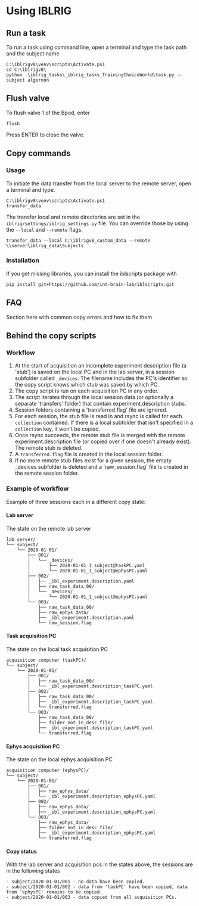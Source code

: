 # Using IBLRIG

## Run a task

To run a task using command line, open a terminal and type the task path and the subject name

    C:\iblrigv8\venv\scripts\Activate.ps1
    cd C:\iblrigv8\
    python .\iblrig_tasks\_iblrig_tasks_TrainingChoiceWorld\task.py --subject algernon

## Flush valve

To flush valve 1 of the Bpod, enter

    flush

Press ENTER to close the valve.

## Copy commands

### Usage

To initiate the data transfer from the local server to the remote server, open a terminal and type.

    C:\iblrigv8\venv\scripts\Activate.ps1
    transfer_data

The transfer local and remote directories are set in the `iblrig/settings/iblrig_settings.py` file.
You can override those by using the `--local` and `--remote` flags.

    transfer_data --local C:\iblrigv8_custom_data --remote \\server\iblrig_data\Subjects



### Installation
If you get missing libraries, you can install the iblscripts package with

    pip install git+https://github.com/int-brain-lab/iblscripts.git



## FAQ
Section here with common copy errors and how to fix them

## Behind the copy scripts

### Workflow
1. At the start of acquisition an incomplete experiment description file (a 'stub') is saved on
the local PC and in the lab server, in a session subfolder called `_devices`.  The filename
includes the PC's identifier so the copy script knows which stub was saved by which PC.
2. The copy script is run on each acquisition PC in any order.
3. The script iterates through the local session data (or optionally a separate 'transfers'
folder) that contain experiment.description stubs.
4. Session folders containing a 'transferred.flag' file are ignored. 
5. For each session, the stub file is read in and rsync is called for each `collection`
contained.  If there is a local subfolder that isn't specified in a `collection` key, it won't
be copied.
6. Once rsync succeeds, the remote stub file is merged with the remote experiment.description
file (or copied over if one doesn't already exist).  The remote stub is deleted. 
7. A `transferred.flag` file is created in the local session folder.
8. If no more remote stub files exist for a given session, the empty _devices subfolder is
deleted and a 'raw_session.flag' file is created in the remote session folder.

### Example of workflow
Example of three sessions each in a different copy state:

#### Lab server
The state on the remote lab server
```
lab server/
└── subject/
    └── 2020-01-01/
        ├── 001/
        │   └── _devices/
        │       ├── 2020-01-01_1_subject@taskPC.yaml
        │       └── 2020-01-01_1_subject@ephysPC.yaml
        ├── 002/
        │   ├── _ibl_experiment.description.yaml
        │   ├── raw_task_data_00/
        │   └── _devices/
        │       └── 2020-01-01_1_subject@ephysPC.yaml
        └── 003/
            ├── raw_task_data_00/
            ├── raw_ephys_data/
            ├── _ibl_experiment.description.yaml
            └── raw_session.flag
```

#### Task acquisition PC
The state on the local task acquisition PC
```
acquisition computer (taskPC)/
└── subject/
    └── 2020-01-01/
        ├── 001/
        │   ├── raw_task_data_00/
        │   └── _ibl_experiment.description_taskPC.yaml
        ├── 002/
        │   ├── raw_task_data_00/
        │   ├── _ibl_experiment.description_taskPC.yaml
        │   └── transferred.flag
        └── 003/
            ├── raw_task_data_00/
            ├── folder_not_in_desc_file/
            ├── _ibl_experiment.description_taskPC.yaml
            └── transferred.flag
```
#### Ephys acquisition PC
The state on the local ephys acquisition PC
```
acquisition computer (ephysPC)/
└── subject/
    └── 2020-01-01/
        ├── 001/
        │   ├── raw_ephys_data/
        │   └── _ibl_experiment.description_ephysPC.yaml
        ├── 002/
        │   ├── raw_ephys_data/
        │   ├── _ibl_experiment.description_ephysPC.yaml
        └── 003/
            ├── raw_ephys_data/
            ├── folder_not_in_desc_file/
            ├── _ibl_experiment.description_ephysPC.yaml
            └── transferred.flag
```

#### Copy status
With the lab server and acquisition pcs in the states above, the sessions are in the following
states
```
- subject/2020-01-01/001 - no data have been copied.
- subject/2020-01-01/002 - data from 'taskPC' have been copied, data from 'ephysPC' remains to be copied.
- subject/2020-01-01/003 - data copied from all acquisition PCs.
```